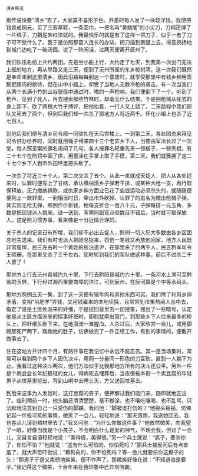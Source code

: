     清乡所见 

   据传说快要“清乡”去了，大家莫不喜形于色。开差时每人发了一块现洋钱，我便把钱换成铜元，买了三双草鞋，一条面巾，一把名叫“黄鳝尾”的小尖刀，刀柄还缚了一片绸子，刀鞘是朱红漆就的。我最快乐的就是有了这样一把刀子，似乎一有了刀子可不愁什么了。我于是仿照那苗人连长的办法，把刀插到裹腿上去，得意扬扬地到城门边吃了一碗汤圆，说了一阵闲话，过两天便离开辰州了。

   我们队伍名份上共约两团。先是坐小船上行，大约走了七天，到我第一次出门无法上船的地方，再从旱路又走三天，便到了沅州所属的东乡榆树湾。这一次我们既然是奉命来到这里清乡，因此沿路每每到达一个寨堡时，就享受那堡中有钱乡绅用蒸鹅肥腊肉的款待，但在山中小路上，却受了当地人无数冷枪的袭击。有一次当我们从两个长满小竹的山谷狭径中通过时，啪的一声枪响，我们便倒下了一个。听到了枪声，见到了死人，再去搜索那些竹林时，却毫无什么结果。于是把枪械从死去的身上卸下，砍了两根大竹子缚好，把他抬着，一行人又上路了。二天路程中我们部队又死去了两个，但到后我们却一共杀了那地方人将近两千。怀化小镇上也杀了近七百人。

   到地后我们便与清乡司令部一同驻扎在天后宫楼上。一到第二天，各处团总来拜见司令供办给养时，同时就用绳子缚来四十三个老实乡下人，当夜由军法长过了一次堂，每人照呈案的罪名询问了几句，各人按罪名轻重先来一顿板子，一顿夹棍，有二十七个在刑罚中画了供，用墨涂在手掌上取了手模，第二天，我们就簇拥了这二十七个乡下人到市外田坪里把头砍了。

   一次杀了将近三十个人，第二次又杀了五个。从此一来就成天捉人，把人从各处捉来时，认罪时便写上了甘结，承认缴纳清乡子弹若干排，或某种大枪一支，再行取保释放。无力缴纳捐款，或仇家乡绅方面业已花了些钱运动必须杀头的，就随随便便列上一款罪案，一到相当时日，牵出市外砍掉。认罪了的虽名为缴出枪械子弹，其实则无枪无弹，照例作价折钱，枪每支折合一百八十元，子弹每排一元五角，多数是把现钱派人挑来。钱一送到，军需同副官点验数目不错后，当时就可取保放人。这是照习惯办事，看来像是十分近情合理的。

   关于杀人的记录日有所增，我们却不必出去捉人，照例一切人犯大多数由各乡区团总地主送来。我们有时也派人把团总捉来，罚他一笔钱又再放他回家。地方人民既非常蛮悍，民三左右时一个黄姓的辰沅道尹，在那里杀了约两千人，民五黔军司令王晓珊，在那里又杀了三千左右，现时轮到我们的军队做这种事，前后不过杀二千人罢了！

   那地方上行去沅州县城约九十里，下行去黔阳县城约六十里。一条河水上溯可至黔省的玉屏，下行经过湘西重要商埠的洪江，可到辰州。在辰河算是个中等水码头。

   那地方照例五天一集，到了这一天便有猪牛肉和其他东西可买。我们除了利用乡绅矛盾，变相“吊肥羊”弄钱，又用钱雇来的本地侦探，且常常到市集热闹人丛中去，指定了谁是土匪处派来的奸细，于是捉回营里去一加搜查，搜出了一些暗号，认定他是从土匪方面派来的探事奸细时，即刻就牵出营门，到那些乡下人往来最多的桥头上，把奸细头砍下来，在地面流一滩腥血。人杀过后，大家欣赏一会儿，或用脚踢那死尸两下，踹踹他的肚子，仿佛做完了一件正经工作，有别的事情的，便散开做事去了。

   住在这地方共计四个月，有两件事在我记忆中永远不能忘去。其一是当场集时，常常可以看到两个乡下人因仇决斗，用同一分量同一形色的刀互砍，直到一人躺下为止。我看过这种决斗两次，他们方法似乎比我那地方所有的决斗还公平。另外一件是个商会会长年纪极轻的女儿，得病死去埋葬后，当夜便被本街一个卖豆腐的年轻男子从坟墓里挖出，背到山峒中去睡三天，方又送回坟墓去。

   到后来这事为人发觉时，这打豆腐的男子，便押解过我们衙门来，随即就地正法了。临刑稍前一时，他头脑还清清楚楚，毫不糊涂，也不嚷吃嚷喝，也不乱骂，只沉默地注意到自己一只受伤的脚踝。我问他：“脚被谁打伤的？”他把头摇摇，仿佛记起一件极可笑的事情，微笑了一会儿，轻轻地说：“那天落雨，我送她回去，我也差点儿滚到棺材里去了。”我又问他：“为什么你做这件事？”他依然微笑，向我望了一眼，好像当我是个小孩子，不会明白什么是爱的神气，不理会我，但过了一会儿，又自言自语轻轻地说：“美得很，美得很。”另一个兵士就说：“疯子，要杀你了，你怕不怕？”他就说：“这有什么可怕的。你怕死吗？”那兵士被反问后有点害羞了，就大声恐吓他说：“癫狗肏的，你不怕死吗？等一会儿就要杀你这癫子的头！”那男子于是又柔弱地笑笑，便不作声了。那微笑好像在说：“不知道谁是癫子。”我记得这个微笑，十余年来在我印象中还异常明朗。

